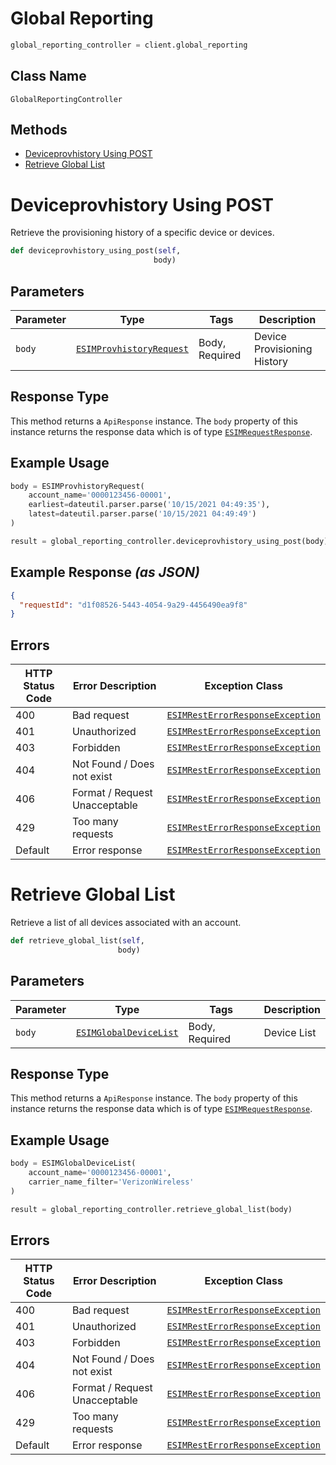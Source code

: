 # Global Reporting

```python
global_reporting_controller = client.global_reporting
```

## Class Name

`GlobalReportingController`

## Methods

* [Deviceprovhistory Using POST](../../doc/controllers/global-reporting.md#deviceprovhistory-using-post)
* [Retrieve Global List](../../doc/controllers/global-reporting.md#retrieve-global-list)


# Deviceprovhistory Using POST

Retrieve the provisioning history of a specific device or devices.

```python
def deviceprovhistory_using_post(self,
                                body)
```

## Parameters

| Parameter | Type | Tags | Description |
|  --- | --- | --- | --- |
| `body` | [`ESIMProvhistoryRequest`](../../doc/models/esim-provhistory-request.md) | Body, Required | Device Provisioning History |

## Response Type

This method returns a `ApiResponse` instance. The `body` property of this instance returns the response data which is of type [`ESIMRequestResponse`](../../doc/models/esim-request-response.md).

## Example Usage

```python
body = ESIMProvhistoryRequest(
    account_name='0000123456-00001',
    earliest=dateutil.parser.parse('10/15/2021 04:49:35'),
    latest=dateutil.parser.parse('10/15/2021 04:49:49')
)

result = global_reporting_controller.deviceprovhistory_using_post(body)
```

## Example Response *(as JSON)*

```json
{
  "requestId": "d1f08526-5443-4054-9a29-4456490ea9f8"
}
```

## Errors

| HTTP Status Code | Error Description | Exception Class |
|  --- | --- | --- |
| 400 | Bad request | [`ESIMRestErrorResponseException`](../../doc/models/esim-rest-error-response-exception.md) |
| 401 | Unauthorized | [`ESIMRestErrorResponseException`](../../doc/models/esim-rest-error-response-exception.md) |
| 403 | Forbidden | [`ESIMRestErrorResponseException`](../../doc/models/esim-rest-error-response-exception.md) |
| 404 | Not Found / Does not exist | [`ESIMRestErrorResponseException`](../../doc/models/esim-rest-error-response-exception.md) |
| 406 | Format / Request Unacceptable | [`ESIMRestErrorResponseException`](../../doc/models/esim-rest-error-response-exception.md) |
| 429 | Too many requests | [`ESIMRestErrorResponseException`](../../doc/models/esim-rest-error-response-exception.md) |
| Default | Error response | [`ESIMRestErrorResponseException`](../../doc/models/esim-rest-error-response-exception.md) |


# Retrieve Global List

Retrieve a list of all devices associated with an account.

```python
def retrieve_global_list(self,
                        body)
```

## Parameters

| Parameter | Type | Tags | Description |
|  --- | --- | --- | --- |
| `body` | [`ESIMGlobalDeviceList`](../../doc/models/esim-global-device-list.md) | Body, Required | Device List |

## Response Type

This method returns a `ApiResponse` instance. The `body` property of this instance returns the response data which is of type [`ESIMRequestResponse`](../../doc/models/esim-request-response.md).

## Example Usage

```python
body = ESIMGlobalDeviceList(
    account_name='0000123456-00001',
    carrier_name_filter='VerizonWireless'
)

result = global_reporting_controller.retrieve_global_list(body)
```

## Errors

| HTTP Status Code | Error Description | Exception Class |
|  --- | --- | --- |
| 400 | Bad request | [`ESIMRestErrorResponseException`](../../doc/models/esim-rest-error-response-exception.md) |
| 401 | Unauthorized | [`ESIMRestErrorResponseException`](../../doc/models/esim-rest-error-response-exception.md) |
| 403 | Forbidden | [`ESIMRestErrorResponseException`](../../doc/models/esim-rest-error-response-exception.md) |
| 404 | Not Found / Does not exist | [`ESIMRestErrorResponseException`](../../doc/models/esim-rest-error-response-exception.md) |
| 406 | Format / Request Unacceptable | [`ESIMRestErrorResponseException`](../../doc/models/esim-rest-error-response-exception.md) |
| 429 | Too many requests | [`ESIMRestErrorResponseException`](../../doc/models/esim-rest-error-response-exception.md) |
| Default | Error response | [`ESIMRestErrorResponseException`](../../doc/models/esim-rest-error-response-exception.md) |

